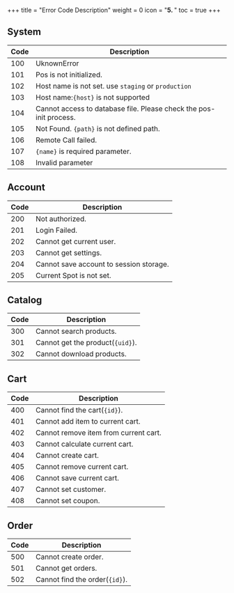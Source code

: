 +++
title = "Error Code Description"
weight = 0
icon = "<b>5. </b>"
toc = true
+++


## System

|Code|Description|
|---|---|
|100|UknownError|
|101|Pos is not initialized.|
|102|Host name is not set. use `staging` or `production`|
|103|Host name:`{host}` is not supported|
|104|Cannot access to database file. Please check the pos-init process.|
|105|Not Found. `{path}` is not defined path.|
|106|Remote Call failed.|
|107|`{name}` is required parameter.|
|108|Invalid parameter|

## Account

|Code|Description|
|---|---|
|200|Not authorized.|
|201|Login Failed.|
|202|Cannot get current user.|
|203|Cannot get settings.|
|204|Cannot save account to session storage.|
|205|Current Spot is not set.|

## Catalog

|Code|Description|
|---|---|
|300|Cannot search products.|
|301|Cannot get the product(`{uid}`).|
|302|Cannot download products.|

## Cart

|Code|Description|
|---|---|
|400|Cannot find the cart(`{id}`).|
|401|Cannot add item to current cart.|
|402|Cannot remove item from current cart.|
|403|Cannot calculate current cart.|
|404|Cannot create cart.|
|405|Cannot remove current cart.|
|406|Cannot save current cart.|
|407|Cannot set customer.|
|408|Cannot set coupon.|

## Order

|Code|Description|
|---|---|
|500|Cannot create order.|
|501|Cannot get orders.|
|502|Cannot find the order(`{id}`).|
